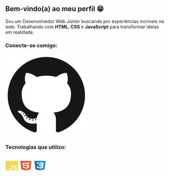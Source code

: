 ## Bem-vindo(a) ao meu perfil 😁

Sou um Desenvolvedor Web Júnior buscando por experiências incríveis na web. Trabalhando com **HTML**, **CSS** e **JavaScript** para transformar ideias em realidade.

### Conecte-se comigo:
[![GitHub](https://raw.githubusercontent.com/devicons/devicon/master/icons/github/github-original.svg)](https://github.com/devHudson09)

### Tecnologias que utilizo:
<div style="display: inline_block"><br>
  <img align="center" alt="JavaScript" height="30" width="40" src="https://raw.githubusercontent.com/devicons/devicon/master/icons/javascript/javascript-plain.svg">
  <img align="center" alt="HTML5" height="30" width="40" src="https://raw.githubusercontent.com/devicons/devicon/master/icons/html5/html5-original.svg">
  <img align="center" alt="CSS3" height="30" width="40" src="https://raw.githubusercontent.com/devicons/devicon/master/icons/css3/css3-original.svg">
</div>
